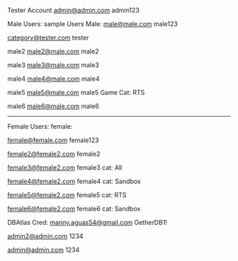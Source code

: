 Tester Account
admin@admin.com
admin123

Male Users:
sample Users
Male:
male@male.com
male123

category@tester.com
tester

male2
male2@male.com
male2

male3
male3@male.com
male3

male4
male4@male.com
male4

male5
male5@male.com
male5
Game Cat: RTS

male6
male6@male.com
male6

---

Female Users:
female:

female@female.com
female123

female2@female2.com
female2

female3@female2.com
female3
cat: All

female4@female2.com
female4
cat: Sandbox

female5@female2.com
female5
cat: RTS

female6@female2.com
female6
cat: Sandbox

DBAtlas Cred:
manny.aguas54@gmail.com
GetherDB1!

admin2@admin.com
1234

admin@admin.com
1234
